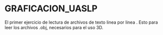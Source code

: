 # GRAFICACION_UASLP
El primer ejercicio de lectura de archivos de texto linea por linea . Esto para leer los archivos .obj, necesarios para el uso 3D.
